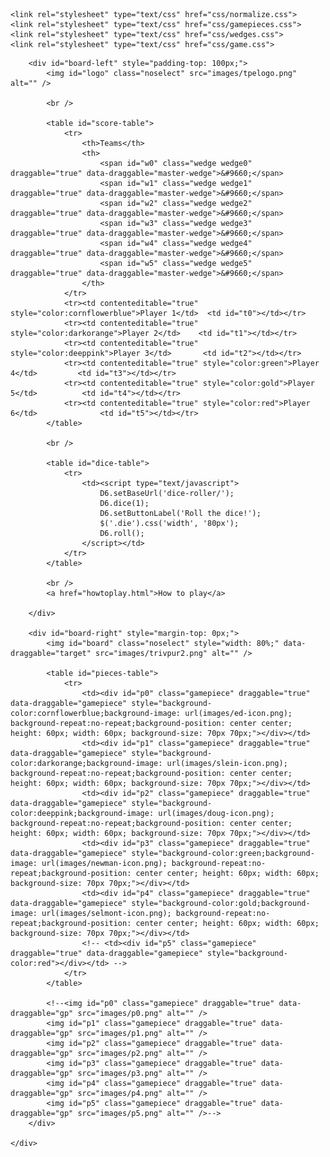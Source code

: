 <!DOCTYPE html>
<html lang="en">
<head>
    <meta charset="UTF-8">
    <title>Trivial Pursuit: Covid Death Spiral Edition</title>

    <link rel="stylesheet" type="text/css" href="css/normalize.css">
    <link rel="stylesheet" type="text/css" href="css/gamepieces.css">
    <link rel="stylesheet" type="text/css" href="css/wedges.css">
    <link rel="stylesheet" type="text/css" href="css/game.css">

</head>
<body>
  <div id="window-container">
    <div id="game-container">

        <div id="board-left" style="padding-top: 100px;">
            <img id="logo" class="noselect" src="images/tpelogo.png" alt="" />

            <br />

            <table id="score-table">
                <tr>
                    <th>Teams</th>
                    <th>
                        <span id="w0" class="wedge wedge0" draggable="true" data-draggable="master-wedge">&#9660;</span>
                        <span id="w1" class="wedge wedge1" draggable="true" data-draggable="master-wedge">&#9660;</span>
                        <span id="w2" class="wedge wedge2" draggable="true" data-draggable="master-wedge">&#9660;</span>
                        <span id="w3" class="wedge wedge3" draggable="true" data-draggable="master-wedge">&#9660;</span>
                        <span id="w4" class="wedge wedge4" draggable="true" data-draggable="master-wedge">&#9660;</span>
                        <span id="w5" class="wedge wedge5" draggable="true" data-draggable="master-wedge">&#9660;</span>
                    </th>
                </tr>
                <tr><td contenteditable="true" style="color:cornflowerblue">Player 1</td>  <td id="t0"></td></tr>
                <tr><td contenteditable="true" style="color:darkorange">Player 2</td>    <td id="t1"></td></tr>
                <tr><td contenteditable="true" style="color:deeppink">Player 3</td>       <td id="t2"></td></tr>
                <tr><td contenteditable="true" style="color:green">Player 4</td>         <td id="t3"></td></tr>
                <tr><td contenteditable="true" style="color:gold">Player 5</td>          <td id="t4"></td></tr>
                <tr><td contenteditable="true" style="color:red">Player 6</td>              <td id="t5"></td></tr>
            </table>

            <br />

            <table id="dice-table">
                <tr>
                    <td><script type="text/javascript">
                        D6.setBaseUrl('dice-roller/');
                        D6.dice(1);
                        D6.setButtonLabel('Roll the dice!');
                        $('.die').css('width', '80px');
                        D6.roll();
                    </script></td>
                </tr>
            </table>

            <br />
            <a href="howtoplay.html">How to play</a>

        </div>

        <div id="board-right" style="margin-top: 0px;">
            <img id="board" class="noselect" style="width: 80%;" data-draggable="target" src="images/trivpur2.png" alt="" />

            <table id="pieces-table">
                <tr>
                    <td><div id="p0" class="gamepiece" draggable="true" data-draggable="gamepiece" style="background-color:cornflowerblue;background-image: url(images/ed-icon.png); background-repeat:no-repeat;background-position: center center; height: 60px; width: 60px; background-size: 70px 70px;"></div></td>
                    <td><div id="p1" class="gamepiece" draggable="true" data-draggable="gamepiece" style="background-color:darkorange;background-image: url(images/slein-icon.png); background-repeat:no-repeat;background-position: center center; height: 60px; width: 60px; background-size: 70px 70px;"></div></td>
                    <td><div id="p2" class="gamepiece" draggable="true" data-draggable="gamepiece" style="background-color:deeppink;background-image: url(images/doug-icon.png); background-repeat:no-repeat;background-position: center center; height: 60px; width: 60px; background-size: 70px 70px;"></div></td>
                    <td><div id="p3" class="gamepiece" draggable="true" data-draggable="gamepiece" style="background-color:green;background-image: url(images/newman-icon.png); background-repeat:no-repeat;background-position: center center; height: 60px; width: 60px; background-size: 70px 70px;"></div></td>
                    <td><div id="p4" class="gamepiece" draggable="true" data-draggable="gamepiece" style="background-color:gold;background-image: url(images/selmont-icon.png); background-repeat:no-repeat;background-position: center center; height: 60px; width: 60px; background-size: 70px 70px;"></div></td>
                    <!-- <td><div id="p5" class="gamepiece" draggable="true" data-draggable="gamepiece" style="background-color:red"></div></td> -->
                </tr>
            </table>

            <!--<img id="p0" class="gamepiece" draggable="true" data-draggable="gp" src="images/p0.png" alt="" />
            <img id="p1" class="gamepiece" draggable="true" data-draggable="gp" src="images/p1.png" alt="" />
            <img id="p2" class="gamepiece" draggable="true" data-draggable="gp" src="images/p2.png" alt="" />
            <img id="p3" class="gamepiece" draggable="true" data-draggable="gp" src="images/p3.png" alt="" />
            <img id="p4" class="gamepiece" draggable="true" data-draggable="gp" src="images/p4.png" alt="" />
            <img id="p5" class="gamepiece" draggable="true" data-draggable="gp" src="images/p5.png" alt="" />-->
        </div>

    </div>
  </div>

  <script type="text/javascript" src="scripts/jquery-2.1.4.min.js"></script>
  <script type="text/javascript" src="scripts/gamescripts.js"></script>
  <script type='text/javascript' src='dice-roller/d6.js'></script>

</body>
</html>
